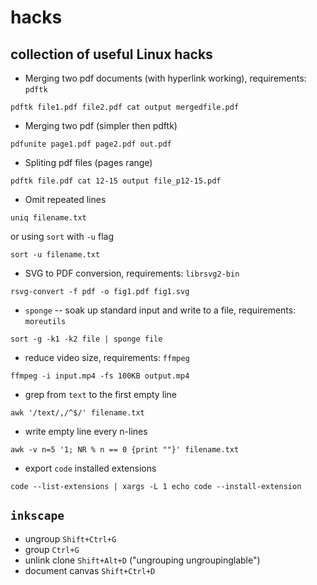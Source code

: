 # hacks

## collection of useful Linux hacks

- Merging two pdf documents (with hyperlink working), requirements: `pdftk`

```
pdftk file1.pdf file2.pdf cat output mergedfile.pdf
```

- Merging two pdf (simpler then pdftk)

```
pdfunite page1.pdf page2.pdf out.pdf
```

- Spliting pdf files (pages range)

```
pdftk file.pdf cat 12-15 output file_p12-15.pdf
```

- Omit repeated lines

```
uniq filename.txt
```

or using `sort` with `-u` flag

```
sort -u filename.txt
```

- SVG to PDF conversion, requirements: `librsvg2-bin`

```
rsvg-convert -f pdf -o fig1.pdf fig1.svg
```

- `sponge` -- soak up standard input and write to a file, requirements: `moreutils`

```
sort -g -k1 -k2 file | sponge file
```

- reduce video size, requirements: `ffmpeg`

```
ffmpeg -i input.mp4 -fs 100KB output.mp4
```

- grep from `text` to the first empty line

```
awk '/text/,/^$/' filename.txt
```

- write empty line every n-lines

```
awk -v n=5 '1; NR % n == 0 {print ""}' filename.txt
```

- export `code` installed extensions

```
code --list-extensions | xargs -L 1 echo code --install-extension
```

## `inkscape`

- ungroup `Shift+Ctrl+G`
- group `Ctrl+G`
- unlink clone `Shift+Alt+D` ("ungrouping ungroupinglable")
- document canvas `Shift+Ctrl+D`

